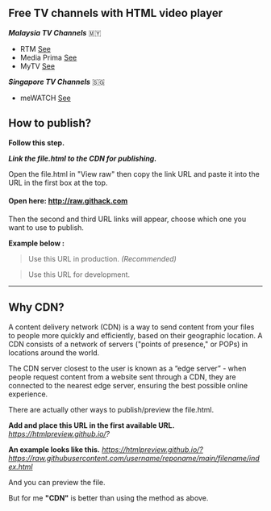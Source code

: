 ## Free TV channels with HTML video player

**_Malaysia TV Channels_** :malaysia:

- RTM [See](https://github.com/ZazerConer/TV_CHANNEL_HTML/tree/main/RTM)
- Media Prima [See](https://github.com/ZazerConer/TV_CHANNEL_HTML/tree/main/MediaPrima)
- MyTV [See](https://github.com/ZazerConer/TV_CHANNEL_HTML/tree/main/MyTV)

**_Singapore TV Channels_** :singapore:

- meWATCH [See](https://github.com/ZazerConer/TV_CHANNEL_HTML/tree/main/meWATCH)

## How to publish?

**Follow this step.**

**_Link the file.html to the CDN for publishing._**

Open the file.html in "View raw" then copy the link URL and paste it into the URL in the first box at the top. 

#### Open here: http://raw.githack.com

Then the second and third URL links will appear, choose which one you want to use to publish. 

**Example below :**

> Use this URL in production. _(Recommended)_

> Use this URL for development.

<hr>

## Why CDN?

A content delivery network (CDN) is a way to send content from your files to people more quickly and efficiently, based on their geographic location. A CDN consists of a network of servers ("points of presence," or POPs) in locations around the world. 

The CDN server closest to the user is known as a “edge server” - when people request content from a website sent through a CDN, they are connected to the nearest edge server, ensuring the best possible online experience. 

There are actually other ways to publish/preview the file.html. 

**Add and place this URL in the first available URL.**
_https://htmlpreview.github.io/?_

**An example looks like this.**
_https://htmlpreview.github.io/?https://raw.githubusercontent.com/username/reponame/main/filename/index.html_

And you can preview the file.

But for me **"CDN"** is better than using the method as above.
